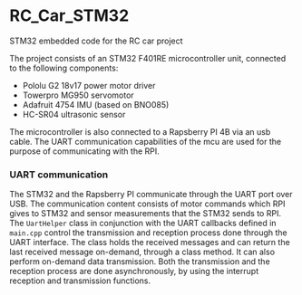 # RC_Car_STM32
STM32 embedded code for the RC car project

The project consists of an STM32 F401RE microcontroller unit, connected to the following components:
- Pololu G2 18v17 power motor driver
- Towerpro MG950 servomotor
- Adafruit 4754 IMU (based on BNO085)
- HC-SR04 ultrasonic sensor

The microcontroller is also connected to a Rapsberry PI 4B via an usb cable. The UART communication capabilities of the mcu are used for the purpose of communicating with the RPI.

### UART communication
The STM32 and the Rapsberry PI communicate through the UART port over USB. The communication content consists of motor commands which RPI gives to STM32 and sensor measurements that the STM32 sends to RPI.
The `UartHelper` class in conjunction with the UART callbacks defined in `main.cpp` control the transmission and reception process done through the UART interface. The class holds the received messages and can return the last received message on-demand, through a class method. It can also perform on-demand data transmission.
Both the transmission and the reception process are done asynchronously, by using the interrupt reception and transmission functions.
